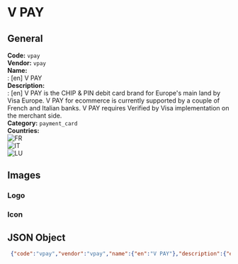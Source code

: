 # V PAY 
## General 
**Code:** `vpay`  
**Vendor:** `vpay`  
**Name:**  
:	[en] V PAY  
**Description:**  
: [en] V PAY is the CHIP & PIN debit card brand for Europe's main land by Visa Europe. V PAY for ecommerce is currently supported by a couple of French and Italian banks. V PAY requires Verified by Visa implementation on the merchant side.  
**Category:** `payment_card`  
**Countries:**  
![FR](https://cdnjs.cloudflare.com/ajax/libs/flag-icon-css/3.3.0/flags/4x3/FR.svg#w24)  
![IT](https://cdnjs.cloudflare.com/ajax/libs/flag-icon-css/3.3.0/flags/4x3/IT.svg#w24)  
![LU](https://cdnjs.cloudflare.com/ajax/libs/flag-icon-css/3.3.0/flags/4x3/LU.svg#w24)  
 
## Images 
### Logo 
### Icon 
## JSON Object 
```json
 {"code":"vpay","vendor":"vpay","name":{"en":"V PAY"},"description":{"en":"V PAY is the CHIP & PIN debit card brand for Europe's main land by Visa Europe. V PAY for ecommerce is currently supported by a couple of French and Italian banks. V PAY requires Verified by Visa implementation on the merchant side."},"countries":["FR","IT","LU"],"category":"payment_card"}```  

